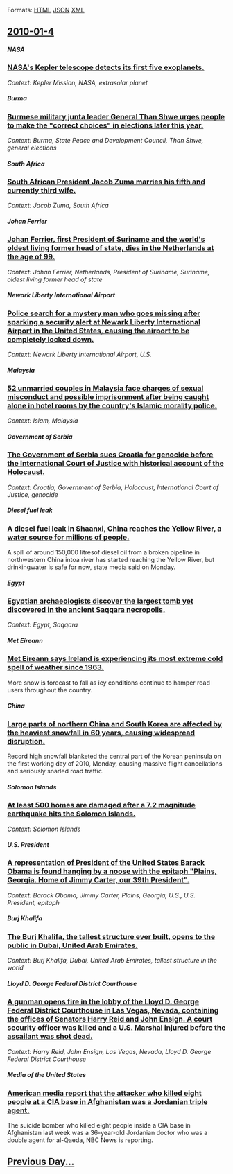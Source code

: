 
Formats: [HTML](2010/01/4/index.html)  [JSON](2010/01/4/index.json)  [XML](2010/01/4/index.xml)  

## [2010-01-4](/news/2010/01/4/index.md)

##### NASA
### [NASA's Kepler telescope detects its first five exoplanets. ](/news/2010/01/4/nasa-s-kepler-telescope-detects-its-first-five-exoplanets.md)
_Context: Kepler Mission, NASA, extrasolar planet_

##### Burma
### [Burmese military junta leader General Than Shwe urges people to make the "correct choices" in elections later this year. ](/news/2010/01/4/burmese-military-junta-leader-general-than-shwe-urges-people-to-make-the-correct-choices-in-elections-later-this-year.md)
_Context: Burma, State Peace and Development Council, Than Shwe, general elections_

##### South Africa
### [South African President Jacob Zuma marries his fifth and currently third wife. ](/news/2010/01/4/south-african-president-jacob-zuma-marries-his-fifth-and-currently-third-wife.md)
_Context: Jacob Zuma, South Africa_

##### Johan Ferrier
### [Johan Ferrier, first President of Suriname and the world's oldest living former head of state, dies in the Netherlands at the age of 99. ](/news/2010/01/4/johan-ferrier-first-president-of-suriname-and-the-world-s-oldest-living-former-head-of-state-dies-in-the-netherlands-at-the-age-of-99.md)
_Context: Johan Ferrier, Netherlands, President of Suriname, Suriname, oldest living former head of state_

##### Newark Liberty International Airport
### [Police search for a mystery man who goes missing after sparking a security alert at Newark Liberty International Airport in the United States, causing the airport to be completely locked down. ](/news/2010/01/4/police-search-for-a-mystery-man-who-goes-missing-after-sparking-a-security-alert-at-newark-liberty-international-airport-in-the-united-state.md)
_Context: Newark Liberty International Airport, U.S._

##### Malaysia
### [52 unmarried couples in Malaysia face charges of sexual misconduct and possible imprisonment after being caught alone in hotel rooms by the country's Islamic morality police. ](/news/2010/01/4/52-unmarried-couples-in-malaysia-face-charges-of-sexual-misconduct-and-possible-imprisonment-after-being-caught-alone-in-hotel-rooms-by-the.md)
_Context: Islam, Malaysia_

##### Government of Serbia
### [The Government of Serbia sues Croatia for genocide before the International Court of Justice with historical account of the Holocaust. ](/news/2010/01/4/the-government-of-serbia-sues-croatia-for-genocide-before-the-international-court-of-justice-with-historical-account-of-the-holocaust.md)
_Context: Croatia, Government of Serbia, Holocaust, International Court of Justice, genocide_

##### Diesel fuel leak
### [A diesel fuel leak in Shaanxi, China reaches the Yellow River, a water source for millions of people. ](/news/2010/01/4/a-diesel-fuel-leak-in-shaanxi-china-reaches-the-yellow-river-a-water-source-for-millions-of-people.md)
A spill of around 150,000 litresof diesel oil from a broken pipeline in northwestern China intoa river has started reaching the Yellow River, but drinkingwater is safe for now, state media said on Monday.

##### Egypt
### [Egyptian archaeologists discover the largest tomb yet discovered in the ancient Saqqara necropolis. ](/news/2010/01/4/egyptian-archaeologists-discover-the-largest-tomb-yet-discovered-in-the-ancient-saqqara-necropolis.md)
_Context: Egypt, Saqqara_

##### Met Eireann
### [Met Eireann says Ireland is experiencing its most extreme cold spell of weather since 1963. ](/news/2010/01/4/met-aireann-says-ireland-is-experiencing-its-most-extreme-cold-spell-of-weather-since-1963.md)
More snow is forecast to fall as icy conditions continue to hamper road users throughout the country.

##### China
### [Large parts of northern China and South Korea are affected by the heaviest snowfall in 60 years, causing widespread disruption. ](/news/2010/01/4/large-parts-of-northern-china-and-south-korea-are-affected-by-the-heaviest-snowfall-in-60-years-causing-widespread-disruption.md)
Record high snowfall blanketed the central part of the Korean peninsula on the first working day of 2010, Monday, causing massive flight cancellations and seriously snarled road traffic.

##### Solomon Islands
### [At least 500 homes are damaged after a 7.2 magnitude earthquake hits the Solomon Islands. ](/news/2010/01/4/at-least-500-homes-are-damaged-after-a-7-2-magnitude-earthquake-hits-the-solomon-islands.md)
_Context: Solomon Islands_

##### U.S. President
### [A representation of President of the United States Barack Obama is found hanging by a noose with the epitaph "Plains, Georgia. Home of Jimmy Carter, our 39th President". ](/news/2010/01/4/a-representation-of-president-of-the-united-states-barack-obama-is-found-hanging-by-a-noose-with-the-epitaph-plains-georgia-home-of-jimmy.md)
_Context: Barack Obama, Jimmy Carter, Plains, Georgia, U.S., U.S. President, epitaph_

##### Burj Khalifa
### [The Burj Khalifa, the tallest structure ever built, opens to the public in Dubai, United Arab Emirates. ](/news/2010/01/4/the-burj-khalifa-the-tallest-structure-ever-built-opens-to-the-public-in-dubai-united-arab-emirates.md)
_Context: Burj Khalifa, Dubai, United Arab Emirates, tallest structure in the world_

##### Lloyd D. George Federal District Courthouse
### [A gunman opens fire in the lobby of the Lloyd D. George Federal District Courthouse in Las Vegas, Nevada, containing the offices of Senators Harry Reid and John Ensign. A court security officer was killed and a U.S. Marshal injured before the assailant was shot dead. ](/news/2010/01/4/a-gunman-opens-fire-in-the-lobby-of-the-lloyd-d-george-federal-district-courthouse-in-las-vegas-nevada-containing-the-offices-of-senators.md)
_Context: Harry Reid, John Ensign, Las Vegas, Nevada, Lloyd D. George Federal District Courthouse_

##### Media of the United States
### [American media report that the attacker who killed eight people at a CIA base in Afghanistan was a Jordanian triple agent. ](/news/2010/01/4/american-media-report-that-the-attacker-who-killed-eight-people-at-a-cia-base-in-afghanistan-was-a-jordanian-triple-agent.md)
The suicide bomber who killed eight people inside a CIA base in Afghanistan last week was a 36-year-old Jordanian doctor who was a double agent for al-Qaeda, NBC News is reporting.

## [Previous Day...](/news/2010/01/3/index.md)


